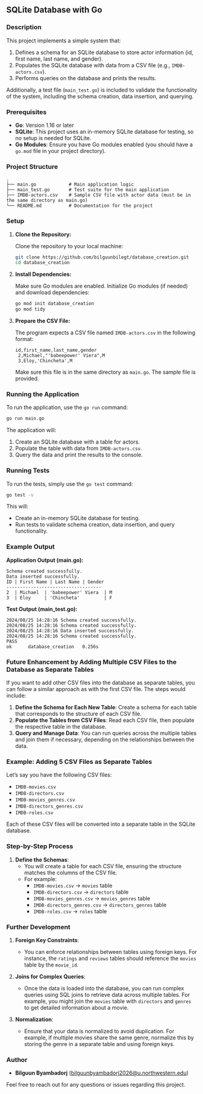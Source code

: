 ## SQLite Database with Go

### Description

This project implements a simple system that:
1. Defines a schema for an SQLite database to store actor information (id, first name, last name, and gender).
2. Populates the SQLite database with data from a CSV file (e.g., `IMDB-actors.csv`).
3. Performs queries on the database and prints the results.

Additionally, a test file (`main_test.go`) is included to validate the functionality of the system, including the schema creation, data insertion, and querying.

### Prerequisites

- **Go**: Version 1.16 or later
- **SQLite**: This project uses an in-memory SQLite database for testing, so no setup is needed for SQLite.
- **Go Modules**: Ensure you have Go modules enabled (you should have a `go.mod` file in your project directory).

### Project Structure

```plaintext
.
├── main.go            # Main application logic
├── main_test.go       # Test suite for the main application
├── IMDB-actors.csv    # Sample CSV file with actor data (must be in the same directory as main.go)
└── README.md          # Documentation for the project
```

### Setup

1. **Clone the Repository:**

   Clone the repository to your local machine:

   ```bash
   git clone https://github.com/bilguunbilegt/database_creation.git
   cd database_creation
   ```

2. **Install Dependencies:**

   Make sure Go modules are enabled. Initialize Go modules (if needed) and download dependencies:

   ```bash
   go mod init database_creation
   go mod tidy
   ```

3. **Prepare the CSV File:**

   The program expects a CSV file named `IMDB-actors.csv` in the following format:

   ```csv
   id,first_name,last_name,gender
    2,Michael,"'babeepower' Viera",M
    3,Eloy,'Chincheta',M
   ```

   Make sure this file is in the same directory as `main.go`. The sample file is provided.

### Running the Application

To run the application, use the `go run` command:

```bash
go run main.go
```

The application will:
1. Create an SQLite database with a table for actors.
2. Populate the table with data from `IMDB-actors.csv`.
3. Query the data and print the results to the console.

### Running Tests

To run the tests, simply use the `go test` command:

```bash
go test -v
```

This will:
- Create an in-memory SQLite database for testing.
- Run tests to validate schema creation, data insertion, and query functionality.

### Example Output

**Application Output (main.go):**

```plaintext
Schema created successfully.
Data inserted successfully.
ID | First Name | Last Name | Gender
-----------------------------------
2  | Michael  | 'babeepower' Viera  | M
3  | Eloy     | 'Chincheta'         | F
```

**Test Output (main_test.go):**

```plaintext
2024/08/25 14:28:16 Schema created successfully.
2024/08/25 14:28:16 Schema created successfully.
2024/08/25 14:28:16 Data inserted successfully.
2024/08/25 14:28:16 Schema created successfully.
PASS
ok  	database_creation	0.256s
```
### Future Enhancement by Adding Multiple CSV Files to the Database as Separate Tables

If you want to add other CSV files into the database as separate tables, you can follow a similar approach as with the first CSV file. The steps would include:

1. **Define the Schema for Each New Table**: Create a schema for each table that corresponds to the structure of each CSV file.
2. **Populate the Tables from CSV Files**: Read each CSV file, then populate the respective table in the database.
3. **Query and Manage Data**: You can run queries across the multiple tables and join them if necessary, depending on the relationships between the data.

### Example: Adding 5 CSV Files as Separate Tables

Let’s say you have the following CSV files:
- `IMDB-movies.csv`
- `IMDB-directors.csv`
- `IMDB-movies_genres.csv`
- `IMDB-directors_genres.csv`
- `IMDB-roles.csv`

Each of these CSV files will be converted into a separate table in the SQLite database.

### Step-by-Step Process

1. **Define the Schemas**:
   - You will create a table for each CSV file, ensuring the structure matches the columns of the CSV file.
   - For example:
     - `IMDB-movies.csv` -> `movies` table
     - `IMDB-directors.csv` -> `directors` table
     - `IMDB-movies_genres.csv` -> `movies_genres` table
     - `IMDB-directors_genres.csv` -> `directors_genres` table
     - `IMDB-roles.csv` -> `roles` table
    
### Further Development

1. **Foreign Key Constraints**: 
   - You can enforce relationships between tables using foreign keys. For instance, the `ratings` and `reviews` tables should reference the `movies` table by the `movie_id`.

2. **Joins for Complex Queries**: 
   - Once the data is loaded into the database, you can run complex queries using SQL joins to retrieve data across multiple tables. For example, you might join the `movies` table with `directors` and `genres` to get detailed information about a movie.

3. **Normalization**: 
   - Ensure that your data is normalized to avoid duplication. For example, if multiple movies share the same genre, normalize this by storing the genre in a separate table and using foreign keys.

### Author

- **Bilguun Byambadorj** (bilguunbyambadorj2026@u.northwestern.edu)

Feel free to reach out for any questions or issues regarding this project.

